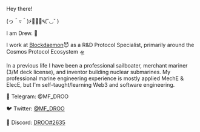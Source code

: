 Hey there! 

(っ＾▿＾)۶🍺🌟🍺٩(˘◡˘ )

I am Drew. 👋

I work at [Blockdaemon](https://blockdaemon.com/)😈 as a R&D Protocol Specialist, primarily around the Cosmos Protocol Ecosystem 🛸

In a previous life I have been a professional sailboater, merchant mariner (3/M deck license), and inventor building nuclear submarines.
My professional marine engineering experience is mostly applied MechE & ElecE, but I'm self-taught/learning Web3 and software engineering.

📩 Telegram: @MF_DROO

🐦 Twitter: [@MF_DROO](https://twitter.com/MF_DROO)

👾 Discord: [DROO#2635](https://discord.gg/blockdaemon)

